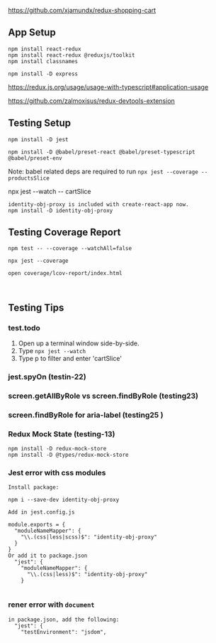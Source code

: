 https://github.com/xjamundx/redux-shopping-cart

## App Setup

```
npm install react-redux
npm install react-redux @reduxjs/toolkit
npm install classnames

npm install -D express

```

https://redux.js.org/usage/usage-with-typescript#application-usage

https://github.com/zalmoxisus/redux-devtools-extension

## Testing Setup

```
npm install -D jest

npm install -D @babel/preset-react @babel/preset-typescript @babel/preset-env
```

Note: babel related deps are required to run `npx jest --coverage -- productsSlice`

npx jest --watch -- cartSlice

```
identity-obj-proxy is included with create-react-app now.
npm install -D identity-obj-proxy
```

## Testing Coverage Report

```
npm test -- --coverage --watchAll=false

npx jest --coverage

open coverage/lcov-report/index.html



```

## Testing Tips

### test.todo

1. Open up a terminal window side-by-side.
2. Type `npx jest --watch`
3. Type p to filter and enter 'cartSlice'

### jest.spyOn (testin-22)

### screen.getAllByRole vs screen.findByRole (testing23)

### screen.findByRole for aria-label (testing25 )

### Redux Mock State (testing-13)

```
npm install -D redux-mock-store
npm install -D @types/redux-mock-store
```

### Jest error with css modules

```
Install package:

npm i --save-dev identity-obj-proxy

Add in jest.config.js

module.exports = {
  "moduleNameMapper": {
    "\\.(css|less|scss)$": "identity-obj-proxy"
  }
}
Or add it to package.json
  "jest": {
    "moduleNameMapper": {
      "\\.(css|less)$": "identity-obj-proxy"
    }


```

### rener error with `document`

```
in package.json, add the following:
  "jest": {
    "testEnvironment": "jsdom",
```
